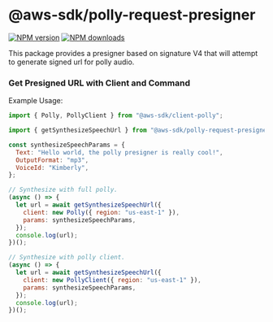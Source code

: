 # @aws-sdk/polly-request-presigner

[![NPM version](https://img.shields.io/npm/v/@aws-sdk/polly-request-presigner/beta.svg)](https://www.npmjs.com/package/@aws-sdk/polly-request-presigner)
[![NPM downloads](https://img.shields.io/npm/dm/@aws-sdk/polly-request-presigner/beta.svg)](https://www.npmjs.com/package/@aws-sdk/polly-request-presigner)

This package provides a presigner based on signature V4 that will attempt to
generate signed url for polly audio.

### Get Presigned URL with Client and Command

Example Usage:

```js
import { Polly, PollyClient } from "@aws-sdk/client-polly";

import { getSynthesizeSpeechUrl } from "@aws-sdk/polly-request-presigner";

const synthesizeSpeechParams = {
  Text: "Hello world, the polly presigner is really cool!",
  OutputFormat: "mp3",
  VoiceId: "Kimberly",
};

// Synthesize with full polly.
(async () => {
  let url = await getSynthesizeSpeechUrl({
    client: new Polly({ region: "us-east-1" }),
    params: synthesizeSpeechParams,
  });
  console.log(url);
})();

// Synthesize with polly client.
(async () => {
  let url = await getSynthesizeSpeechUrl({
    client: new PollyClient({ region: "us-east-1" }),
    params: synthesizeSpeechParams,
  });
  console.log(url);
})();

```
